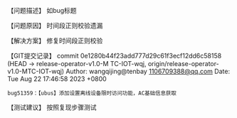 【问题描述】
如bug标题

【问题原因】
时间段正则校验遗漏

【解决方案】
修复时间段正则校验

【GIT提交记录】
commit 0e1280b44f23add777d29c61f3ecf12dd6c58158 (HEAD -> release-operator-v1.0-M
TC-IOT-wqj, origin/release-operator-v1.0-MTC-IOT-wqj)
Author: wangqijing@tenbay <1106709388@qq.com>
Date:   Tue Aug 22 17:46:58 2023 +0800

    bug51359：【ubus】添加设置离线设备限时访问功能，AC基础信息获取

【测试建议】
按照复现步骤测试
